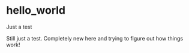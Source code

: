 # hello_world
Just a test

Still just a test. Completely new here and trying to figure out how things work!
